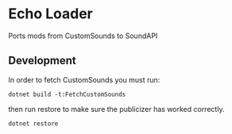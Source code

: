 # Echo Loader
Ports mods from CustomSounds to SoundAPI

## Development
In order to fetch CustomSounds you must run:
```shell
dotnet build -t:FetchCustomSounds
```
then run restore to make sure the publicizer has worked correctly.
```shell
dotnet restore
```